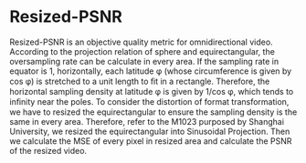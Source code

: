# Resized-PSNR
Resized-PSNR is an objective quality metric for omnidirectional video.
According to the projection relation of sphere and equirectangular, the oversampling rate can be calculate in every area. If the sampling rate in equator is 1, horizontally, each latitude φ (whose circumference is given by cos φ) is stretched to a unit length to ﬁt in a rectangle. Therefore, the horizontal sampling density at latitude φ is given by 1/cos φ, which tends to inﬁnity near the poles.
To consider the distortion of format transformation, we have to resized the equirectangular to ensure the sampling density is the same in every area. Therefore, refer to the M1023 purposed by Shanghai University, we resized the equirectangular into Sinusoidal Projection. Then we calculate the MSE of every pixel in resized area and calculate the PSNR of the resized video.
